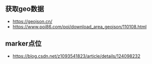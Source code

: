 ## 获取geo数据
- https://geojson.cn/
- https://www.poi86.com/poi/download_area_geojson/110108.html

## marker点位
- https://blog.csdn.net/z1093541823/article/details/124098232